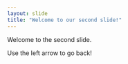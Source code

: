 ```yaml
---
layout: slide
title: "Welcome to our second slide!"
---
```

Welcome to the second slide. 

Use the left arrow to go back!
